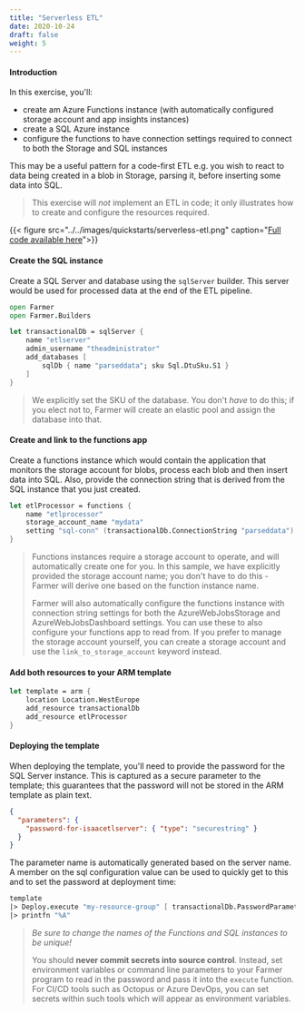 ```yaml
---
title: "Serverless ETL"
date: 2020-10-24
draft: false
weight: 5
---
```


#### Introduction
In this exercise, you'll:

* create am Azure Functions instance (with automatically configured storage account and app insights instances)
* create a SQL Azure instance
* configure the functions to have connection settings required to connect to both the Storage and SQL instances

This may be a useful pattern for a code-first ETL e.g. you wish to react to data being created in a blob in Storage, parsing it, before inserting some data into SQL.

> This exercise will *not* implement an ETL in code; it only illustrates how to create and configure the resources required.

{{< figure src="../../images/quickstarts/serverless-etl.png" caption="[Full code available here](https://github.com/CompositionalIT/farmer/blob/master/samples/scripts/tutorials/serverless-etl.fsx)">}}

#### Create the SQL instance
Create a SQL Server and database using the `sqlServer` builder. This server would be used for processed data at the end of the ETL pipeline.

```fsharp
open Farmer
open Farmer.Builders

let transactionalDb = sqlServer {
    name "etlserver"
    admin_username "theadministrator"
    add_databases [
        sqlDb { name "parseddata"; sku Sql.DtuSku.S1 }
    ]
}
```

> We explicitly set the SKU of the database. You don't *have* to do this; if you elect not to, Farmer will create an elastic pool and assign the database into that.

#### Create and link to the functions app
Create a functions instance which would contain the application that monitors the storage account for blobs, process each blob and then insert data into SQL. Also, provide the connection string that is derived from the SQL instance that you just created.

```fsharp
let etlProcessor = functions {
    name "etlprocessor"
    storage_account_name "mydata"
    setting "sql-conn" (transactionalDb.ConnectionString "parseddata")
}
```

> Functions instances require a storage account to operate, and will automatically create one for you. In this sample, we have explicitly provided the storage account name; you don't have to do this - Farmer will derive one based on the function instance name.
>
> Farmer will also automatically configure the functions instance with connection string settings for both the AzureWebJobsStorage and AzureWebJobsDashboard settings. You can use these to also configure your functions app to read from. If you prefer to manage the storage account yourself, you can create a storage account and use the `link_to_storage_account` keyword instead.

#### Add both resources to your ARM template

```fsharp
let template = arm {
    location Location.WestEurope
    add_resource transactionalDb
    add_resource etlProcessor
}
```

#### Deploying the template
When deploying the template, you'll need to provide the password for the SQL Server instance. This is captured as a secure parameter to the template; this guarantees that the password will not be stored in the ARM template as plain text.

```json
{
  "parameters": {
    "password-for-isaacetlserver": { "type": "securestring" }
  }
}
```

The parameter name is automatically generated based on the server name. A member on the sql configuration value can be used to quickly get to this and to set the password at deployment time:

```fsharp
template
|> Deploy.execute "my-resource-group" [ transactionalDb.PasswordParameter, "SQL PASSWORD GOES HERE" ]
|> printfn "%A"
```

> *Be sure to change the names of the Functions and SQL instances to be unique!*
>
> You should **never commit secrets into source control**. Instead, set environment variables or command line parameters to your Farmer program to read in the password and pass it into the `execute` function. For CI/CD tools such as Octopus or Azure DevOps, you can set secrets within such tools which will appear as environment variables.